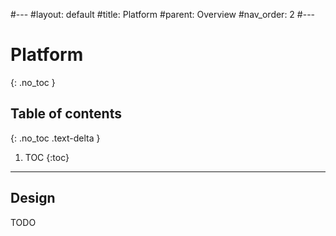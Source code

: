 #---
#layout: default
#title: Platform
#parent: Overview
#nav_order: 2
#---

# Platform
{: .no_toc }


## Table of contents
{: .no_toc .text-delta }

1. TOC
{:toc}

---

## Design

TODO